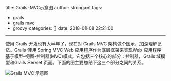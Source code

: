 title: Grails-MVC示意图
author: strongant
tags:
  - grails
  - grails mvc
  - groovy
categories: []
date: 2018-01-08 22:21:00
---
  使用 Grails 开发也有大半年了，现在对 Grails MVC 架构做个图示，加深理解记忆。Grails 使用 Spring MVC Web 应用程序作为底层框架来实现Web 应用程序基于模型-视图-控制器(MVC)模式。它包括三个核心的部分：控制器，Grails 域模型和Grails Servlet 页面。下面的图主要总结下这三个部分之间的关系。
  
  ![Grails MVC 示意图](http://on-img.com/chart_image/5a538029e4b010a6e7099870.png)